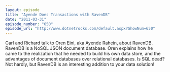 ```yaml
---
layout: episode
title: "Ayende Does Transactions with RavenDB"
date: "2011-03-31"
episode_number: "650"
episode_url: "http://www.dotnetrocks.com/default.aspx?ShowNum=650"
---
```


Carl and Richard talk to Oren Eini, aka Ayende Rahein, about RavenDB. RavenDB is a NoSQL JSON document database. Oren explains how he came to the realization that he needed to build his own data store, and the advantages of document databases over relational databases. Is SQL dead? Not hardly, but RavenDB is an interesting addition to your data solution!
